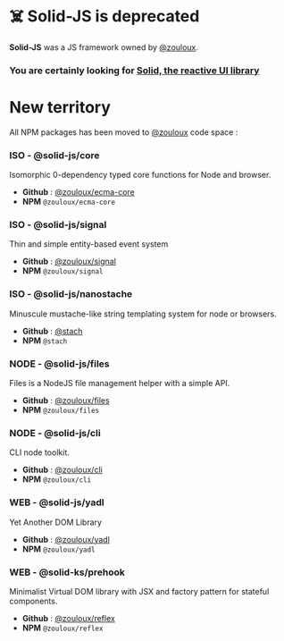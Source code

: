 
# ☠️ Solid-JS is deprecated

__Solid-JS__ was a JS framework owned by [@zouloux](https://github.com/zouloux).

### You are certainly looking for [Solid, the reactive UI library](https://github.com/solidjs)


# New territory
All NPM packages has been moved to [@zouloux](https://github.com/zouloux) code space :

### ISO - @solid-js/core
Isomorphic 0-dependency typed core functions for Node and browser.
- __Github__ : [@zouloux/ecma-core](http://github.com/zouloux/ecma-core)
- __NPM__ `@zouloux/ecma-core`

### ISO - @solid-js/signal
Thin and simple entity-based event system
- __Github__ : [@zouloux/signal](http://github.com/zouloux/signal)
- __NPM__ `@zouloux/signal`

### ISO - @solid-js/nanostache
Minuscule mustache-like string templating system for node or browsers.
- __Github__ : [@stach](http://github.com/zouloux/stach)
- __NPM__ `@stach`

### NODE - @solid-js/files
Files is a NodeJS file management helper with a simple API.
- __Github__ : [@zouloux/files](http://github.com/zouloux/files)
- __NPM__ `@zouloux/files`

### NODE - @solid-js/cli
CLI node toolkit.
- __Github__ : [@zouloux/cli](http://github.com/zouloux/cli)
- __NPM__ `@zouloux/cli`

### WEB - @solid-js/yadl
Yet Another DOM Library
- __Github__ : [@zouloux/yadl](http://github.com/zouloux/yadl)
- __NPM__ `@zouloux/yadl`

### WEB - @solid-ks/prehook
Minimalist Virtual DOM library with JSX and factory pattern for stateful components.
- __Github__ : [@zouloux/reflex](http://github.com/zouloux/reflex)
- __NPM__ `@zouloux/reflex`
